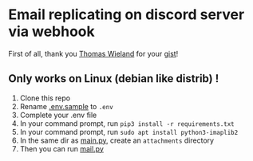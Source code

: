 # Email replicating on discord server via webhook

First of all, thank you [Thomas Wieland](https://github.com/thomaswieland) for your [gist](https://gist.github.com/thomaswieland/3cac92843896040b11c4635f7bf61cfb)!

## Only works on Linux (debian like distrib) !

1. Clone this repo
2. Rename [.env.sample](.env.sample) to `.env`
3. Complete your .env file
4. In your command prompt, run `pip3 install -r requirements.txt`
5. In your command prompt, run `sudo apt install python3-imaplib2`
6. In the same dir as [main.py](main.py), create an `attachments` directory
7. Then you can run [mail.py](main.py)